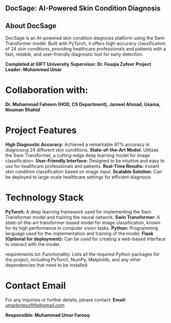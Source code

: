 ## DocSage: AI-Powered Skin Condition Diagnosis

## About DocSage
DocSage is an AI-powered skin condition diagnosis platform using the Swin Transformer model. Built with PyTorch, it offers high-accuracy classification of 24 skin conditions, providing healthcare professionals and patients with a fast, reliable, and user-friendly diagnostic tool for early detection.

**Completed at GIFT University**
**Supervisor: Dr. Fouqia Zafeer**
**Project Leader: Muhammad Umar**
# Collaboration with: 
**Dr. Muhammad Faheem (HOD, CS Department), Jameel Ahmad, Usama, Nouman Shahid**

# Project Features
**High Diagnostic Accuracy:** Achieved a remarkable 97% accuracy in diagnosing 24 different skin conditions.
**State-of-the-Art Model:** Utilizes the Swin Transformer, a cutting-edge deep learning model for image classification.
**User-Friendly Interface:** Designed to be intuitive and easy to use for healthcare professionals and patients.
**Real-Time Results:** Instant skin condition classification based on image input.
**Scalable Solution:** Can be deployed to large-scale healthcare settings for efficient diagnosis.

# Technology Stack
**PyTorch:** A deep learning framework used for implementing the Swin Transformer model and training the neural network.
**Swin Transformer:** A state-of-the-art transformer-based model for image classification, known for its high performance in computer vision tasks.
**Python:** Programming language used for the implementation and training of the model.
**Flask (Optional for deployment):** Can be used for creating a web-based interface to interact with the model.

requirements.txt:
Functionality: Lists all the required Python packages for the project, including PyTorch, NumPy, Matplotlib, and any other dependencies that need to be installed.


# Contact Email
For any inquiries or further details, please contact:
**Email:** umarbytesoflife@gmail.com

**Responsible: Muhammad Umar Farooq**

